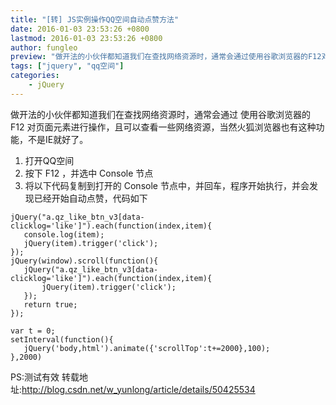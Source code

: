 ```yaml
---
title: "[转] JS实例操作QQ空间自动点赞方法"
date: 2016-01-03 23:53:26 +0800
lastmod: 2016-01-03 23:53:26 +0800
author: fungleo
preview: "做开法的小伙伴都知道我们在查找网络资源时，通常会通过使用谷歌浏览器的F12对页面元素进行操作，且可以查看一些网络资源，当然火狐浏览器也有这种功能，不是IE就好了。打开QQ空间按下F12，并选中Console节点将以下代码复制到打开的Console节点中，并回车，程序开始执行，并会发现已经开始自动点赞，代码如下jQuery('a.qz_like_btn_v3[data-cli"
tags: ["jquery", "qq空间"]
categories:
    - jQuery
---
```


做开法的小伙伴都知道我们在查找网络资源时，通常会通过 使用谷歌浏览器的 F12 对页面元素进行操作，且可以查看一些网络资源，当然火狐浏览器也有这种功能，不是IE就好了。

1. 打开QQ空间
2. 按下 F12 ，并选中 Console 节点
3. 将以下代码复制到打开的 Console 节点中，并回车，程序开始执行，并会发现已经开始自动点赞，代码如下
```
jQuery("a.qz_like_btn_v3[data-clicklog='like']").each(function(index,item){
   console.log(item);
   jQuery(item).trigger('click');
});
jQuery(window).scroll(function(){
   jQuery("a.qz_like_btn_v3[data-clicklog='like']").each(function(index,item){
       jQuery(item).trigger('click');
   });
   return true;
});

var t = 0;
setInterval(function(){
   jQuery('body,html').animate({'scrollTop':t+=2000},100);
},2000)
```
PS:测试有效
转载地址:http://blog.csdn.net/w_yunlong/article/details/50425534